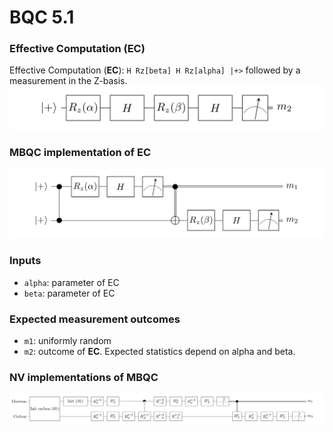 # BQC 5.1


### Effective Computation (EC)
Effective Computation (**EC**): `H Rz[beta] H Rz[alpha] |+>` followed by a measurement in the Z-basis.
![](fig/effective.png)

### MBQC implementation of EC
![](fig/generic.png)

### Inputs
- `alpha`: parameter of EC
- `beta`: parameter of EC

### Expected measurement outcomes
- `m1`: uniformly random
- `m2`: outcome of **EC**. Expected statistics depend on alpha and beta.

### NV implementations of MBQC
![](fig/nv.png)

